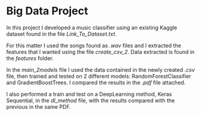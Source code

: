 # Big Data Project

In this project I developed a music classifier using an existing Kaggle dataset found in the file *Link_To_Dataset.txt*.


For this matter I used the songs found as *.wav* files and I extracted the features that I wanted using the file *create_csv_2*. Data extracted is found in the *features* folder.


In the *main_2models* file I used the data contained in the newly created *.csv* file, then trained and tested on 2 different models: RandomForestClassifier and GradientBoostTrees. I compared the results in the *.pdf* file attached.


I also performed a train and test on a DeepLearning method, Keras Sequential, in the *dl_method* file, with the results compared with the previous in the same PDF.



